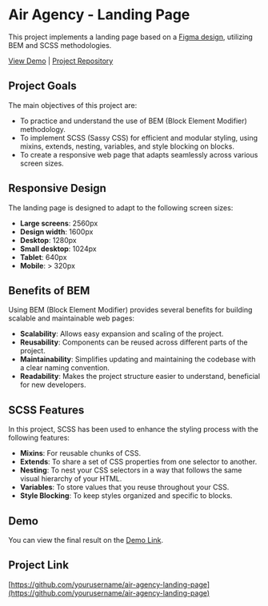 # Air Agency - Landing Page

This project implements a landing page based on a [Figma design](<https://www.figma.com/file/7qwsWggv9BAxMi2VPhBuPr/Air-(formerly-Dia)?node-id=9138%3A35>), utilizing BEM and SCSS methodologies.

[View Demo](https://srtrace.github.io/Air-landing/) | [Project Repository](https://github.com/SrTrace/Air-landing)

## Project Goals

The main objectives of this project are:

- To practice and understand the use of BEM (Block Element Modifier) methodology.
- To implement SCSS (Sassy CSS) for efficient and modular styling, using mixins, extends, nesting, variables, and style blocking on blocks.
- To create a responsive web page that adapts seamlessly across various screen sizes.

## Responsive Design

The landing page is designed to adapt to the following screen sizes:

- **Large screens**: 2560px
- **Design width**: 1600px
- **Desktop**: 1280px
- **Small desktop**: 1024px
- **Tablet**: 640px
- **Mobile**: > 320px

## Benefits of BEM

Using BEM (Block Element Modifier) provides several benefits for building scalable and maintainable web pages:

- **Scalability**: Allows easy expansion and scaling of the project.
- **Reusability**: Components can be reused across different parts of the project.
- **Maintainability**: Simplifies updating and maintaining the codebase with a clear naming convention.
- **Readability**: Makes the project structure easier to understand, beneficial for new developers.

## SCSS Features

In this project, SCSS has been used to enhance the styling process with the following features:

- **Mixins**: For reusable chunks of CSS.
- **Extends**: To share a set of CSS properties from one selector to another.
- **Nesting**: To nest your CSS selectors in a way that follows the same visual hierarchy of your HTML.
- **Variables**: To store values that you reuse throughout your CSS.
- **Style Blocking**: To keep styles organized and specific to blocks.

## Demo

You can view the final result on the [Demo Link](https://srtrace.github.io/layout_dia/).

## Project Link

[https://github.com/yourusername/air-agency-landing-page](https://github.com/yourusername/air-agency-landing-page)
